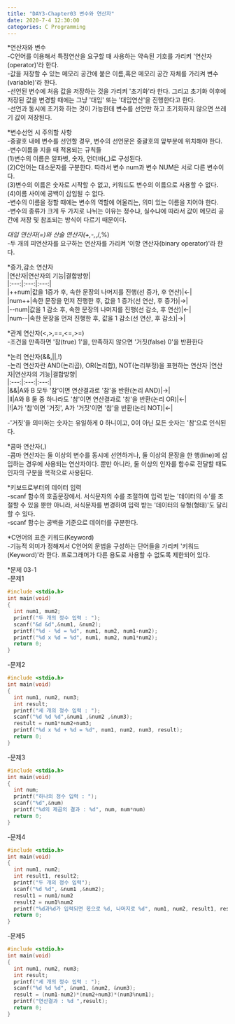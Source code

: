 ```yaml
---
title: "DAY3-Chapter03 변수와 연산자"
date: 2020-7-4 12:30:00 
categories: C Programming 
---
```


*연산자와 변수  
-C언어를 이용해서 특정연산을 요구할 때 사용하는 약속된 기호를 가리켜 '연산자(operator)'라 한다.  
-값을 저장할 수 있는 메모리 공간에 붙은 이름,혹은 메모리 공간 자체를 가리켜 변수(variable)'라 한다.  
-선언된 변수에 처음 값을 저장하는 것을 가리켜 '초기화'라 한다. 그리고 초기화 이후에 저장된 값을 변경할 때에는 그냥 '대입' 또는 '대입연산'을 진행한다고 한다.  
-선언과 동시에 초기화 하는 것이 가능한데 변수를 선언만 하고 초기화하지 않으면 쓰레기 값이 저장된다.  

*변수선언 시 주의할 사항  
-중괄호 내에 변수를 선언할 경우, 변수의 선언문은 중괄호의 앞부분에 위치해야 한다.  
-변수이름을 지을 때 적용되는 규칙들  
(1)변수의 이름은 알파벳, 숫자, 언더바(_)로 구성된다.  
(2)C언어는 대소문자를 구분한다. 따라서 변수 num과 변수 NUM은 서로 다른 변수이다.  
(3)변수의 이름은 숫자로 시작할 수 없고, 키워드도 변수의 이름으로 사용할 수 없다.  
(4)이름 사이에 공백이 삽입될 수 없다.  
-변수의 이름을 정할 때에는 변수의 역할에 어울리는, 의미 있는 이름을 지어야 한다.  
-변수의 종류가 크게 두 가지로 나뉘는 이유는 정수냐, 실수냐에 따라서 값이 메모리 공간에 저장 및 참조되는 방식이 다르기 때문이다.

*대입 연산자(=)와 산술 연산자(+,-,*,/,%)  
-두 개의 피연산자를 요구하는 연산자를 가리켜 '이항 연산자(binary operator)'라 한다.  

*증가,감소 연산자  
|연산자|연산자의 기능|결합방향|  
|:---:|:---:|:---:|  
|++num|값을 1증가 후, 속한 문장의 나머지를 진행(선 증가, 후 연산)|←|  
|num++|속한 문장을 먼저 진행한 후, 값을 1 증가(선 연산, 후 증가)|→|  
|--num|값을 1 감소 후, 속한 문장의 나머지를 진행(선 감소, 후 연산)|←|  
|num--|속한 문장을 먼저 진행한 후, 값을 1 감소(선 연산, 후 감소)|→|  

*관계 연산자(<,>,==,<=,>=)  
-조건을 만족하면 '참(true) 1'을, 만족하지 않으면 '거짓(false) 0'을 반환한다  

*논리 연산자(&&,||,!)  
-논리 연산자란 AND(논리곱), OR(논리합), NOT(논리부정)을 표현하는 연산자
|연산자|연산자의 기능|결합방향|  
|:---:|:---:|:---:|  
|&&|A와 B 모두 '참'이면 연산결과로 '참'을 반환(논리 AND)|→|  
|ll|A와 B 둘 중 하나라도 '참'이면 연산결과로 '참'을 반환(논리 OR)|←|  
|!|A가 '참'이면 '거짓', A가 '거짓'이면 '참'을 반환(논리 NOT)|←|    

-'거짓'을 의미하는 숫자는 유일하게 0 하니이고, 0이 아닌 모든 숫자는 '참'으로 인식된다.  

*콤마 연산자(,)  
-콤마 연산자는 둘 이상의 변수를 동시에 선언하거나, 둘 이상의 문장을 한 행(line)에 삽입하는 경우에 사용되는 연산자이다. 뿐만 아니라, 둘 이상의 인자를 함수로 전달할 때도 인자의 구분을
목적으로 사용된다.

*키보드로부터의 데이터 입력  
-scanf 함수의 호출문장에서. 서식문자의 수를 조절하여 입력 받는 '데이터의 수'를 조절할 수 있을 뿐만 아니라, 서식문자를 변경하여 입력 받는 '데이터의 유형(형태)'도 달리할 수 있다.  
-scanf 함수는 공백을 기준으로 데이터를 구분한다.  

*C언어의 표준 키워드(Keyword)  
-기능적 의미가 정해져서 C언어의 문법을 구성하는 단어들을 가리켜 '키워드(Keyword)'라 한다. 프로그래머가 다른 용도로 사용할 수 없도록 제한되어 있다.  

*문제 03-1  
-문제1  
```C
#include <stdio.h>
int main(void)
{
  int num1, mum2;
  printf("두 개의 정수 입력 : ");
  scanf("&d &d",&num1, &num2);
  printf("%d - %d = %d", num1, num2, num1-num2);
  printf("%d x %d = %d", num1, num2, num1*num2);
  return 0;
}
```

-문제2  
```C
#include <stdio.h>
int main(void)
{
  int num1, num2, num3;
  int result;
  printf("세 개의 정수 입력 : ");
  scanf("%d %d %d",&num1 ,&num2 ,&num3);
  restult = num1*num2+num3;
  printf("%d x %d + %d = %d", num1, num2, num3, result);
  return 0;
}
```

-문제3  
```C
#include <stdio.h>
int main(void)
{
  int num;
  printf("하나의 정수 입력 : ");
  scanf("%d",&num)
  printf("%d의 제곱의 결과 : %d", num, num*num)
  return 0;
}
```

-문제4
```C
#include <stdio.h>
int main(void)
{
  int num1, num2;
  int result1, result2;
  printf("두 개의 정수 입력");
  scanf("%d %d", &num1 ,&num2);
  result1 = num1/num2
  result2 = num1%num2
  printf("%d과%d가 입력되면 몫으로 %d, 나머지로 %d", num1, num2, result1, result2);
  return 0;
}
```

-문제5  
```C
#include <stdio.h>
int main(void)
{
  int num1, num2, num3;
  int result;
  printf("세 개의 정수 입력 : ");
  scanf("%d %d %d", &num1, &num2, &num3);
  result = (num1-num2)*(num2+num3)*(num3%num1);
  printf("연산결과 : %d ",result);
  return 0;
}
```
